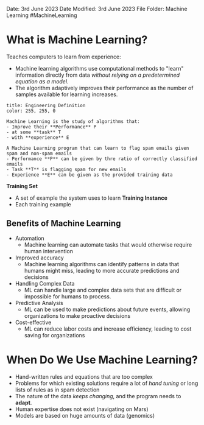 Date: 3rd June 2023
Date Modified: 3rd June 2023
File Folder: Machine Learning
#MachineLearning

# What is Machine Learning?

Teaches computers to learn from experience:
- Machine learning algorithms use computational methods to "learn" information directly from data *without relying on a predetermined equation as a model*.
- The algorithm adaptively improves their performance as the number of samples available for learning increases.

```ad-note
title: Engineering Definition
color: 255, 255, 0

Machine Learning is the study of algorithms that:
- Improve their **Performance** P
- at some **task** T
- with **experience** E
```

```ad-example
A Machine Learning program that can learn to flag spam emails given spam and non-spam emails
- Performance **P** can be given by thre ratio of correctly classified emails
- Task **T** is flagging spam for new emails
- Experience **E** can be given as the provided training data
```

**Training Set**
- A set of example the system uses to learn 
**Training Instance**
- Each training example

## Benefits of Machine Learning

- Automation
	- Machine learning can automate tasks that would otherwise require human intervention
- Improved accuracy
	- Machine learning algorithms can identify patterns in data that humans might miss, leading to more accurate predictions and decisions
- Handling Complex Data
	- ML can handle large and complex data sets that are difficult or impossible for humans to process.
- Predictive Analysis
	- ML can be used to make predictions about future events, allowing organizations to make proactive decisions
- Cost-effective
	- ML can reduce labor costs and increase efficiency, leading to cost saving for organizations

# When Do We Use Machine Learning?

- Hand-written rules and equations that are too complex
- Problems for which existing solutions require a lot of *hand tuning* or long lists of rules as in spam detection
- The nature of the data *keeps changing*, and the program needs to **adapt**.
- Human expertise does not exist (navigating on Mars)
- Models are based on huge amounts of data (genomics)


